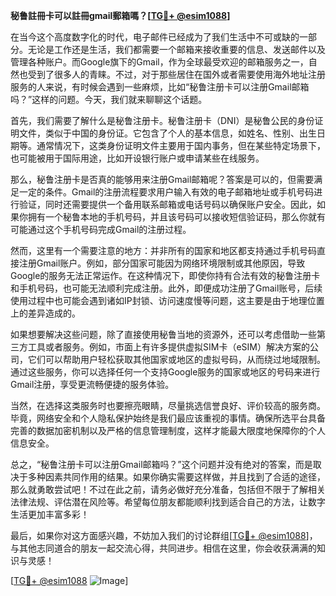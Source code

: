 **秘鲁註冊卡可以註冊gmail郵箱嗎？[[TG💪+ @esim1088](https://t.me/s/esim1088)]**

在当今这个高度数字化的时代，电子邮件已经成为了我们生活中不可或缺的一部分。无论是工作还是生活，我们都需要一个邮箱来接收重要的信息、发送邮件以及管理各种账户。而Google旗下的Gmail，作为全球最受欢迎的邮箱服务之一，自然也受到了很多人的青睐。不过，对于那些居住在国外或者需要使用海外地址注册服务的人来说，有时候会遇到一些麻烦，比如“秘鲁注册卡可以注册Gmail邮箱吗？”这样的问题。今天，我们就来聊聊这个话题。

首先，我们需要了解什么是秘鲁注册卡。秘鲁注册卡（DNI）是秘鲁公民的身份证明文件，类似于中国的身份证。它包含了个人的基本信息，如姓名、性别、出生日期等。通常情况下，这类身份证明文件主要用于国内事务，但在某些特定场景下，也可能被用于国际用途，比如开设银行账户或申请某些在线服务。

那么，秘鲁注册卡是否真的能够用来注册Gmail邮箱呢？答案是可以的，但需要满足一定的条件。Gmail的注册流程要求用户输入有效的电子邮箱地址或手机号码进行验证，同时还需要提供一个备用联系邮箱或电话号码以确保账户安全。因此，如果你拥有一个秘鲁本地的手机号码，并且该号码可以接收短信验证码，那么你就有可能通过这个手机号码完成Gmail的注册过程。

然而，这里有一个需要注意的地方：并非所有的国家和地区都支持通过手机号码直接注册Gmail账户。例如，部分国家可能因为网络环境限制或其他原因，导致Google的服务无法正常运作。在这种情况下，即使你持有合法有效的秘鲁注册卡和手机号码，也可能无法顺利完成注册。此外，即便成功注册了Gmail账号，后续使用过程中也可能会遇到诸如IP封锁、访问速度慢等问题，这主要是由于地理位置上的差异造成的。

如果想要解决这些问题，除了直接使用秘鲁当地的资源外，还可以考虑借助一些第三方工具或者服务。例如，市面上有许多提供虚拟SIM卡（eSIM）解决方案的公司，它们可以帮助用户轻松获取其他国家或地区的虚拟号码，从而绕过地域限制。通过这些服务，你可以选择任何一个支持Google服务的国家或地区的号码来进行Gmail注册，享受更流畅便捷的服务体验。

当然，在选择这类服务时也要擦亮眼睛，尽量挑选信誉良好、评价较高的服务商。毕竟，网络安全和个人隐私保护始终是我们最应该重视的事情。确保所选平台具备完善的数据加密机制以及严格的信息管理制度，这样才能最大限度地保障你的个人信息安全。

总之，“秘鲁注册卡可以注册Gmail邮箱吗？”这个问题并没有绝对的答案，而是取决于多种因素共同作用的结果。如果你确实需要这样做，并且找到了合适的途径，那么就勇敢尝试吧！不过在此之前，请务必做好充分准备，包括但不限于了解相关法律法规、评估潜在风险等。希望每位朋友都能顺利找到适合自己的方法，让数字生活更加丰富多彩！

最后，如果你对这方面感兴趣，不妨加入我们的讨论群组[[TG💪+ @esim1088](https://t.me/s/esim1088)]，与其他志同道合的朋友一起交流心得，共同进步。相信在这里，你会收获满满的知识与灵感！

[[TG💪+ @esim1088](https://t.me/s/esim1088) ![Image](https://i.postimg.cc/4NQfJmqS/Snipaste-2025-05-13-00-14-12.png)]